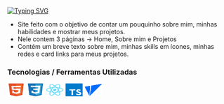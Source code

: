 [![Typing SVG](https://readme-typing-svg.herokuapp.com/?color=e0b0ff&size=35&center=true&vCenter=true&width=1000&lines=+Seja+Bem+vindo+ao+meu+Portfólio!+)](https://git.io/typing-svg)
+ Site feito com o objetivo de contar um pouquinho sobre mim, minhas habilidades e mostrar meus projetos.
+ Nele contem 3 páginas -> Home, Sobre mim e Projetos
+ Contém um breve texto sobre mim, minhas skills em ícones, minhas redes e card links para meus projetos.
### Tecnologias / Ferramentas Utilizadas
<div style="display: inline_block">
<img align="center" alt="Gabi-HTML" height="30" width="40" src="https://raw.githubusercontent.com/devicons/devicon/master/icons/html5/html5-original.svg">
<img align="center" alt="Gabi-CSS" height="30" width="40" src="https://raw.githubusercontent.com/devicons/devicon/master/icons/css3/css3-original.svg">
<img align="center" alt="Gabi-react" height="30" width="40" src="https://raw.githubusercontent.com/devicons/devicon/master/icons/react/react-original.svg">
<img align="center" alt="Gabi-typescript" height="30" width="40" src="https://raw.githubusercontent.com/devicons/devicon/master/icons/typescript/typescript-original.svg">
<img align="center" alt="Gabi-vite" height="30" width="40" src="https://raw.githubusercontent.com/devicons/devicon/master/icons/vite/vite-original.svg">
</div>
